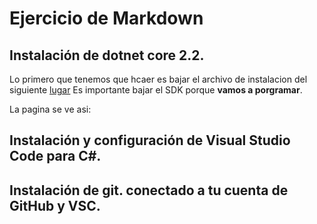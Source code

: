 # Ejercicio de Markdown

## Instalación de dotnet core 2.2.
Lo primero que tenemos que hcaer 
es bajar el archivo de instalacion del siguiente 
[lugar](https://dotnet.microsoft.com/download/dotnet-core/3.0)
Es importante bajar el SDK porque **vamos a porgramar**.

La pagina se ve asi: 

## Instalación y configuración de Visual Studio Code para C#.

## Instalación de git. conectado a tu cuenta de GitHub y VSC.